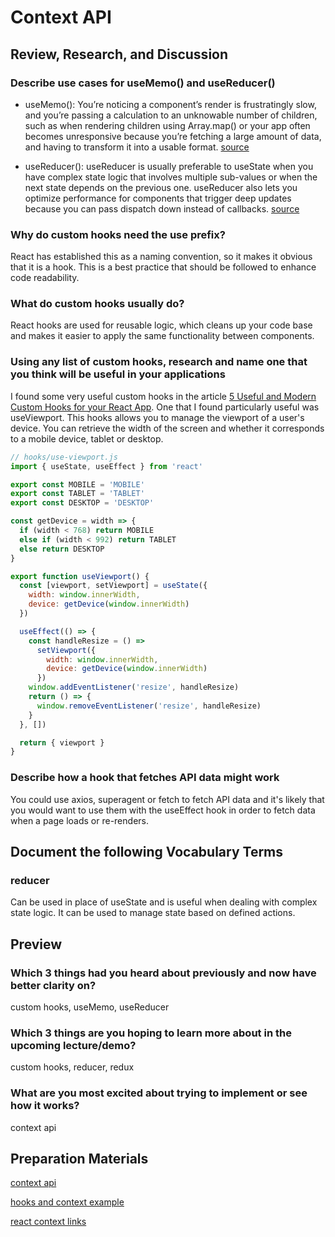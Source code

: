 # Context API

## Review, Research, and Discussion

### Describe use cases for useMemo() and useReducer()

* useMemo(): You’re noticing a component’s render is frustratingly slow, and you’re passing a calculation to an unknowable number of children, such as when rendering children using Array.map() or your app often becomes unresponsive because you’re fetching a large amount of data, and having to transform it into a usable format. [source](https://maxrozen.com/understanding-when-use-usememo)

* useReducer(): useReducer is usually preferable to useState when you have complex state logic that involves multiple sub-values or when the next state depends on the previous one. useReducer also lets you optimize performance for components that trigger deep updates because you can pass dispatch down instead of callbacks. [source](https://reactjs.org/docs/hooks-reference.html#:~:text=useReducer%20is%20usually%20preferable%20to,dispatch%20down%20instead%20of%20callbacks.)

### Why do custom hooks need the use prefix?

React has established this as a naming convention, so it makes it obvious that it is a hook. This is a best practice that should be followed to enhance code readability.

### What do custom hooks usually do?

React hooks are used for reusable logic, which cleans up your code base and makes it easier to apply the same functionality between components.

### Using any list of custom hooks, research and name one that you think will be useful in your applications

I found some very useful custom hooks in the article [5 Useful and Modern Custom Hooks for your React App](https://dev.to/viclafouch/5-useful-and-modern-custom-hooks-for-your-react-app-3dl). One that I found particularly useful was useViewport. This hooks allows you to manage the viewport of a user's device. You can retrieve the width of the screen and whether it corresponds to a mobile device, tablet or desktop.

```javascript
// hooks/use-viewport.js
import { useState, useEffect } from 'react'

export const MOBILE = 'MOBILE'
export const TABLET = 'TABLET'
export const DESKTOP = 'DESKTOP'

const getDevice = width => {
  if (width < 768) return MOBILE
  else if (width < 992) return TABLET
  else return DESKTOP
}

export function useViewport() {
  const [viewport, setViewport] = useState({
    width: window.innerWidth,
    device: getDevice(window.innerWidth)
  })

  useEffect(() => {
    const handleResize = () =>
      setViewport({
        width: window.innerWidth,
        device: getDevice(window.innerWidth)
      })
    window.addEventListener('resize', handleResize)
    return () => {
      window.removeEventListener('resize', handleResize)
    }
  }, [])

  return { viewport }
}
```

### Describe how a hook that fetches API data might work

You could use axios, superagent or fetch to fetch API data and it's likely that you would want to use them with the useEffect hook in order to fetch data when a page loads or re-renders.

## Document the following Vocabulary Terms

### reducer

Can be used in place of useState and is useful when dealing with complex state logic. It can be used to manage state based on defined actions.

## Preview

### Which 3 things had you heard about previously and now have better clarity on?

custom hooks, useMemo, useReducer

### Which 3 things are you hoping to learn more about in the upcoming lecture/demo?

custom hooks, reducer, redux

### What are you most excited about trying to implement or see how it works?

context api

## Preparation Materials

[context api](https://reactjs.org/docs/context.html)

[hooks and context example](https://medium.com/swlh/snackbars-in-react-an-exercise-in-hooks-and-context-299b43fd2a2b)

[react context links](https://github.com/diegohaz/awesome-react-context)